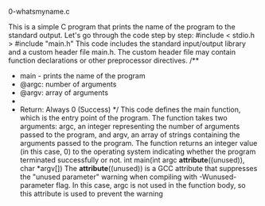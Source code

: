 0-whatsmyname.c

This is a simple C program that prints the name of the program to the standard output. Let's go through the code step by step:
#include < stdio.h > 
#include "main.h"
This code includes the standard input/output library and a custom header file main.h. The custom header file may contain function declarations or other preprocessor directives.
/** 
* main - prints the name of the program 
* @argc: number of arguments 
* @argv: array of arguments 
* 
* Return: Always 0 (Success) 
*/
This code defines the main function, which is the entry point of the program. The function takes two arguments: argc, an integer representing the number of arguments passed to the program, and argv, an array of strings containing the arguments passed to the program. The function returns an integer value (in this case, 0) to the operating system indicating whether the program terminated successfully or not.
int main(int argc __attribute__((unused)), char *argv[])
The __attribute__((unused)) is a GCC attribute that suppresses the "unused parameter" warning when compiling with -Wunused-parameter flag. In this case, argc is not used in the function body, so this attribute is used to prevent the warning
